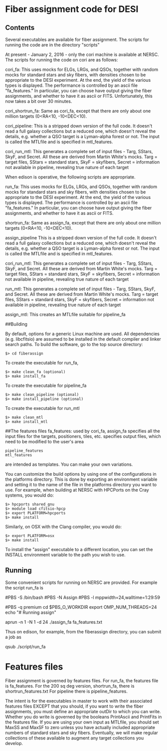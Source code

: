 # Fiber assignment code for DESI

## Contents

Several executables are available for fiber assignment.  The scripts for running the code are in the directory "scripts"

At present - January 2, 2016 - only the cori machine is available at NERSC.  The scripts for running the code on cori are as follows:

cori_fa:   This uses mocks for ELGs, LRGs, and QSOs, together with random mocks for standard stars and sky fibers, with densities chosen to be appropriate to the DESI experiment.  At the end, the yield of the various types is displayed.  The performance is controlled by an ascii file "fa_features."  In particular, you can choose have output giving the fiber assignments, and whether to have it as ascii or FITS. Unfortunately, this now takes a bit over 30 minutes. 

cori_shortrun_fa:  Same as cori_fa, except that there are only about one million targets (0<RA<10, -10<DEC<10).

cori_pipeline: This is a stripped down version of the full code.  It doesn't read a full galaxy collections but a reduced one, which doesn't reveal the details, e.g. whether a QSO target is a  Lyman-alpha forest or not.  The input is called the MTLfile and is specified in mtl_features.

cori_run_mtl:  This generates a complete set of input files - Targ, SStars, SkyF, and Secret.  All these are derived from Martin White's mocks.  Targ = target files, SStars = standard stars, SkyF = skyfibers, Secret = information not available in pipeline, revealing true nature of each target

When edison is operative, the following scripts are appropriate.

run_fa:  This uses mocks for ELGs, LRGs, and QSOs, together with random mocks for standard stars and sky fibers, with densities chosen to be appropriate to the DESI experiment.  At the end, the yield of the various types is displayed.  The performance is controlled by an ascii file "fa_features."  In particular, you can choose have output giving the fiber assignments, and whether to have it as ascii or FITS.

shortrun_fa: Same as assign_fa, except that there are only about one million targets (0<RA<10, -10<DEC<10).

assign_pipeline This is a stripped down version of the full code.  It doesn't read a full galaxy collections but a reduced one, which doesn't reveal the details, e.g. whether a QSO target is a  Lyman-alpha forest or not.  The input is called the MTLfile and is specified in mtl_features.

cori_run_mtl:  This generates a complete set of input files - Targ, SStars, SkyF, and Secret.  All these are derived from Martin White's mocks.  Targ = target files, SStars = standard stars, SkyF = skyfibers, Secret = information not available in pipeline, revealing true nature of each target

run_mtl:  This generates a complete set of input files - Targ, SStars, SkyF, and Secret.  All these are derived from Martin White's mocks.  Targ = target files, SStars = standard stars, SkyF = skyfibers, Secret = information not available in pipeline, revealing true nature of each target

assign_mtl: This creates an MTLfile suitable for pipeline_fa

##Building

By default, options for a generic Linux machine are used.  All 
dependencies (e.g. libcfitsio) are assumed to be installed in
the default compiler and linker search paths.  To build the 
software, go to the top source directory:

    $> cd fiberassign

To create the executable for run_fa,

    $> make clean_fa (optional)
    $> make install_fa

To create the executable for pipeline_fa

    $> make clean_pipeline (optional)
    $> make install_pipeline (optional)

To create the executable for run_mtl

    $> make clean_mtl
    $> make install_mtl

##The features files
fa_features: used by cori_fa, assign_fa
    specifies all the input files for the targets, positioners, tiles, etc.
    specifies output files, which need to be modified to the user's area




    pipeline_features
    mtl_features


    
are intended as templates.  You can make your own variations.


You can customize the build options by using one of the 
configurations in the platforms directory.  This is done by 
exporting an environment variable and setting it to the name of 
the file in the platforms directory you want to use.  For example, 
when building at NERSC with HPCPorts on the Cray systems, you would do:

    $> hpcports shared_gnu
    $> module load cfitsio-hpcp
    $> export PLATFORM=hpcports
    $> make install

Similarly, on OSX with the Clang compiler, you would do:

    $> export PLATFORM=osx
    $> make install

To install the "assign" executable to a different location,
you can set the INSTALL environment variable to the path you
wish to use.

## Running


Some convenient scripts for running on NERSC are provided.  For example the script run_fa is

#PBS -S /bin/bash
#PBS -N Assign
#PBS -l mppwidth=24,walltime=1:29:59

#PBS -q premium
cd $PBS_O_WORKDIR
export OMP_NUM_THREADS=24
echo "# Running assign"

aprun -n 1 -N 1 -d 24 ./assign_fa fa_features.txt

Thus on edison, for example, from the fiberassign directory, you can submit a job as

qsub ./script/run_fa


# Features files
Fiber assignment is governed by features files.  For run_fa, the features file is fa_features. 
For the 200 sq deg version, shortrun_fa, there is shortrun_features.txt
For pipeline there is pipeline_features.

The intent is for the executables in master to work with their associated features files EXCEPT
that you should, if you want to write the fiber assignments, you must define an appropriate
outDir to which you can write.  Whether you do write is governed by the booleans PrintAscii and 
PrintFits in the features file.  If you are using your own input as MTLfile, you should set 
MaxSS and MaxSF to zero unless you have actually included appropriate numbers of standard stars and 
sky fibers.  Eventually, we will make regular collections of these available to augment any
target collections you develop.  


